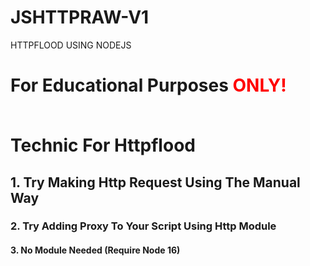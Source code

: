 # JSHTTPRAW-V1
HTTPFLOOD USING NODEJS

<h1> <p>For Educational Purposes <span style="color:red">ONLY!</span></p>

<br>Technic For Httpflood
<h2>1. Try Making Http Request Using The Manual Way
<h3>2. Try Adding Proxy To Your Script Using Http Module
<h4>3. No Module Needed (Require Node 16)
